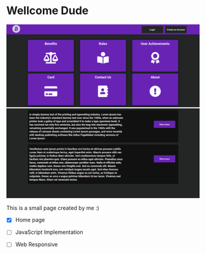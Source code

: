 # Wellcome Dude

![Image 1](./img/print1.png)![Image 2](./img/print2.png)


This is a small page created by me :)

- [x] Home page

- [ ]  JavaScript Implementation

- [ ]  Web Responsive
